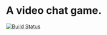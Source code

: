 # A video chat game.
[![Build Status](https://dev.azure.com/bryht/github-pipelines/_apis/build/status/bryht.video-chat-game?branchName=master)](https://dev.azure.com/bryht/github-pipelines/_build/latest?definitionId=9&branchName=master)
